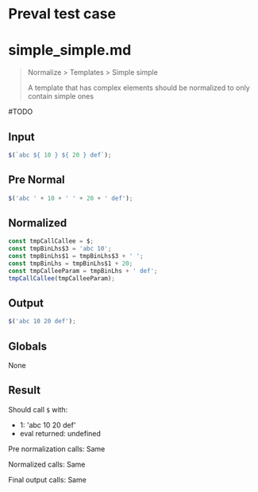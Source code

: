 # Preval test case

# simple_simple.md

> Normalize > Templates > Simple simple
>
> A template that has complex elements should be normalized to only contain simple ones

#TODO

## Input

`````js filename=intro
$(`abc ${ 10 } ${ 20 } def`);
`````

## Pre Normal

`````js filename=intro
$('abc ' + 10 + ' ' + 20 + ' def');
`````

## Normalized

`````js filename=intro
const tmpCallCallee = $;
const tmpBinLhs$3 = 'abc 10';
const tmpBinLhs$1 = tmpBinLhs$3 + ' ';
const tmpBinLhs = tmpBinLhs$1 + 20;
const tmpCalleeParam = tmpBinLhs + ' def';
tmpCallCallee(tmpCalleeParam);
`````

## Output

`````js filename=intro
$('abc 10 20 def');
`````

## Globals

None

## Result

Should call `$` with:
 - 1: 'abc 10 20 def'
 - eval returned: undefined

Pre normalization calls: Same

Normalized calls: Same

Final output calls: Same
